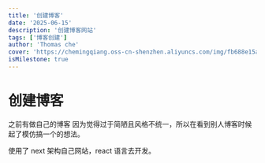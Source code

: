 ```yaml
---
title: '创建博客'
date: '2025-06-15'
description: '创建博客网站'
tags: ['博客创建']
author: 'Thomas che'
cover: 'https://chemingqiang.oss-cn-shenzhen.aliyuncs.com/img/fb688e15a9a56e06ee5e9c1e1821e6.jpg'
isMilestone: true
---
```


# 创建博客

之前有做自己的博客 因为觉得过于简陋且风格不统一，所以在看到别人博客时候起了模仿搞一个的想法。

使用了 next 架构自己网站，react 语言去开发。
